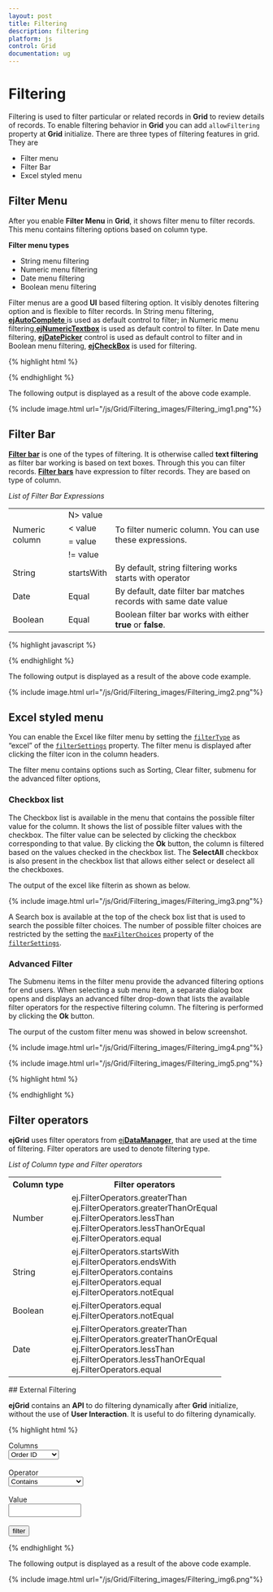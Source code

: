```yaml
---
layout: post
title: Filtering
description: filtering
platform: js
control: Grid
documentation: ug
---
```


# Filtering

Filtering is used to filter particular or related records in **Grid** to review details of records. To enable filtering behavior in **Grid** you can add `allowFiltering` property at **Grid** initialize. There are three types of filtering features in grid. They are

* Filter menu
* Filter Bar
* Excel styled menu

## Filter Menu 

After you enable **Filter Menu** in **Grid**, it shows filter menu to filter records. This menu contains filtering options based on column type.

**Filter menu types**

* String menu filtering 
* Numeric menu filtering
* Date menu filtering
* Boolean menu filtering

Filter menus are a good **UI** based filtering option. It visibly denotes filtering option and is flexible to filter records. In String menu filtering, [**ejAutoComplete** ](/js/autocomplete/overview "ejAutoComplete") is used as default control to filter; in Numeric menu filtering,[**ejNumericTextbox**](/js/currency/overview "ejNumericTextbox") is used as default control to filter. In Date menu filtering, [**ejDatePicker**](/js/datepicker/overview' "ejDatePicker") control is used as default control to filter and in Boolean menu filtering, [**ejCheckBox**](/js/checkbox/overview "ejCheckBox") is used for filtering. 

{% highlight html %}


<div id="Grid"></div>
<script type="text/javascript">
  $(function () {// Document is ready.
      $("#Grid").ejGrid({
          dataSource: window.gridData,
          allowFiltering: true,
          filterSettings: { filterType: "menu" },
          allowPaging: true,
      });
  });
  
</script>

{% endhighlight %}



The following output is displayed as a result of the above code example.

{% include image.html url="/js/Grid/Filtering_images/Filtering_img1.png"%}

## Filter Bar

[**Filter bar**](/js/api/ejgrid#members:filtersettings-filterbarmode "Filter bar") is one of the types of filtering. It is otherwise called **text filtering** as filter bar working is based on text boxes. Through this you can filter records. [**Filter bars**](/js/api/ejgrid#members:filtersettings-filterbarmode "Filter bar") have expression to filter records. They are based on type of column. 

_List of Filter Bar Expressions_

<table>
<tr>
<td rowspan = "4">
Numeric column</td><td>
N> value</td><td rowspan = "4">
To filter numeric column. You can use these expressions.</td></tr>
<tr>
<td>
< value</td></tr>
<tr>
<td>
= value</td></tr>
<tr>
<td>
!= value</td></tr>
<tr>
<td>
String</td><td>
startsWith</td><td>
By default, string filtering works starts with operator</td></tr>
<tr>
<td>
Date</td><td>
Equal</td><td>
By default, date filter bar matches records with same date value</td></tr>
<tr>
<td>
Boolean</td><td>
Equal</td><td>
Boolean filter bar works with either <b>true</b> or <b>false</b>.</td></tr>
</table>


{% highlight javascript %}

<div id="Grid"></div>
<script type="text/javascript">
  $(function () {// Document is ready.
      $("#Grid").ejGrid({
          dataSource: window.gridData,
          allowFiltering: true,
          filterSettings: { filterType: ej.Grid.FilterType.FilterBar },
          allowPaging: true,
      });
  });
  
</script>


{% endhighlight %}



The following output is displayed as a result of the above code example.

{% include image.html url="/js/Grid/Filtering_images/Filtering_img2.png"%}

## Excel styled menu

You can enable the Excel like filter menu by setting the [`filterType`](/js/api/ejgrid#members:filtersettings-filtertype "filterType") as “excel” of the [`filterSettings`](/js/api/ejgrid#members:filtersettings "filterSettings") property. The filter menu is displayed after clicking the filter icon in the column headers. 

The filter menu contains options such as Sorting, Clear filter, submenu for the advanced filter options, 

### Checkbox list

The Checkbox list is available in the menu that contains the possible filter value for the column. It shows the list of possible filter values with the checkbox. The filter value can be selected by clicking the checkbox corresponding to that value. By clicking the **Ok** button, the column is filtered based on the values checked in the checkbox list. The **SelectAll** checkbox is also present in the checkbox list that allows either select or deselect all the checkboxes.

The output of the excel like filterin as shown as below.

{% include image.html url="/js/Grid/Filtering_images/Filtering_img3.png"%}

A Search box is available at the top of the check box list that is used to search the possible filter choices. The number of possible filter choices are restricted by the setting the [`maxFilterChoices`](/js/api/ejgrid#members:filtersettings-maxfilterchoices "maxFilterChoices") property of the [`filterSettings`](/js/api/ejgrid#members:filtersettings "filterSettings"). 

### Advanced Filter

The Submenu items in the filter menu provide the advanced filtering options for end users. When selecting a sub menu item, a separate dialog box opens and displays an advanced filter drop-down that lists the available filter operators for the respective filtering column. The filtering is performed by clicking the **Ok** button.

The ourput of the custom filter menu was showed in below screenshot.

{% include image.html url="/js/Grid/Filtering_images/Filtering_img4.png"%}

{% include image.html url="/js/Grid/Filtering_images/Filtering_img5.png"%}

{% highlight html %}




<div id="Filtering"></div>
<script type="text/javascript">
  $(function () {// Document is ready.
      $("#Filtering").ejGrid({
          dataSource: window.gridData,
          allowSorting: true,
          allowFiltering: true,
          filterSettings: { filterType: "excel", maxFilterChoices:100,enableCaseSensitivity:false },
          allowPaging: true,
          columns: [
              { field: "OrderID", headerText: "Order ID", textAlign: "right" },
              { field: "CustomerID", headerText: "Customer ID" },
              { field: "OrderDate", headerText: "Order Date", format: "{0:MM/dd/yy}" },
              { field: "EmployeeID", headerText: "Employee ID", textAlign: "right" },
              { field: "ShipCity", headerText: "Ship City" },
              { field: "Verified", headerText: "Verified" }
          ]
      });
  });
</script>



{% endhighlight %}

## Filter operators

**ejGrid** uses filter operators from [ej**DataManager**](/js/datamanager/filtering "ejDataManager"), that are used at the time of filtering. Filter operators are used to denote filtering type.

_List of Column type and Filter operators_

<table>
<tr>
<th>
<b>Column type</b></th><th>
<b>Filter operators</b></th></tr>
<tr>
<td>
Number</td><td>
ej.FilterOperators.greaterThan<br/>
ej.FilterOperators.greaterThanOrEqual<br/>
ej.FilterOperators.lessThan<br/>
ej.FilterOperators.lessThanOrEqual<br/>
ej.FilterOperators.equal</td></tr>
<tr>
<td>
String</td><td>
ej.FilterOperators.startsWith<br/>
ej.FilterOperators.endsWith<br/>
ej.FilterOperators.contains<br/>
ej.FilterOperators.equal<br/>
ej.FilterOperators.notEqual</td></tr>
<tr>
<td>
Boolean</td><td>
ej.FilterOperators.equal<br/>
ej.FilterOperators.notEqual</td></tr>
<tr>
<td>
Date</td><td>
ej.FilterOperators.greaterThan<br/>
ej.FilterOperators.greaterThanOrEqual<br/>
ej.FilterOperators.lessThan<br/>
ej.FilterOperators.lessThanOrEqual<br/>
ej.FilterOperators.equal</td></tr>
</table>
## External Filtering

**ejGrid** contains an **API** to do filtering dynamically after **Grid** initialize, without the use of **User Interaction**. It is useful to do filtering dynamically.

{% highlight html %}



<div>
  <div class="row">
    <div class="col-md-1">
      Columns
    </div>
    <div class="col-md-1">
      <select id="columns">
        <option value="OrderID">Order ID</option>
        <option value="CustomerID">Customer ID</option>
        <option value="EmployeeID">Employee ID</option>
        <option value="ShipCity">Ship City</option>
        <option value="Verified">Verified</option>
      </select>
    </div>
  </div>
  <br />
  <div class="row">
    <div class="col-md-1">
      Operator
    </div>
    <div class="col-md-1">
      <select id="operator">
        <option value="contains">Contains</option>
        <option value="endswith">Endswith</option>
        <option value="equal">Equal</option>
        <option value="greaterthan">Greaterthan</option>
        <option value="greaterthanorequal">GreaterThanOrEqual</option>
        <option value="lessthan">LessThan</option>
        <option value="lessthanorequal">LessThanOrEqual</option>
        <option value="notequal">NotEqual</option>
        <option value="startswith">StartsWith</option>
      </select>
    </div>
  </div>
  <br />
  <div class="row">
    <div class="col-md-1">
      Value
    </div>
    <div class="col-md-1">
      <input type="text" class="e-ejinputtext" id="value" style="width: 143px;height:26px" />
    </div>
  </div>
  <br />
  <div class="row">
    <div class="col-md-2">
      <input type="button" id="filter" value="filter" />
    </div>
  </div>
</div>
<div id="Grid"></div>
<script type="text/javascript">
  $(function () {// Document is ready.
      $("#Grid").ejGrid({
          dataSource: window.gridData,
          allowFiltering: true,
          filterSettings: { filterType: ej.Grid.FilterType.Menu },
          allowPaging: true,                                     
      });
      $("#columns,#operator").ejDropDownList();
      $("#filter").ejButton({
          click: function (args) {
              $("#Grid").ejGrid("filterColumn", $("#columns").ejDropDownList("getSelectedValue"), $("#operator").ejDropDownList("getSelectedValue"), $("#value").val(),"and");
          }
      });
  });
  
</script>


{% endhighlight %}



The following output is displayed as a result of the above code example.

{% include image.html url="/js/Grid/Filtering_images/Filtering_img6.png"%}

